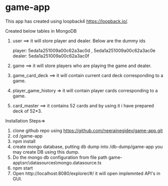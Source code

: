 # game-app

This app has created using loopback4 https://loopback.io/.

Created below tables in MongoDB

1) user ==> it will store player and dealer. Below are the dummy ids

    player: 5eda1a251009a00c62a3ac0d , 5eda1a251009a00c62a3ac0e
    dealer: 5eda1a251009a00c62a3ac0f

2) game ==> it will store players who are playing the game and dealer.
3) game_card_deck ==> it will contain current card deck corresponding to a game.
4) player_game_history => it will contain player cards corresponding to a game.
5) card_master ==> it contains 52 cards and by using it i have prepared deck of 52*3.


Installation Steps=>
  1. clone github repo using https://github.com/neerajnegidev/game-app.git
  2. cd /game-app
  3. npm install
  4. create mongo database, putting db dump into /db-dump/game-app you may create DB using this dump.
  4. Do the mongo db configuration from file path game-app\src\datasources\mongo.datasource.ts
  5. npm start
  6. Open http://localhost:8080/explorer/#/  it will open implemnted API's in GUI.


